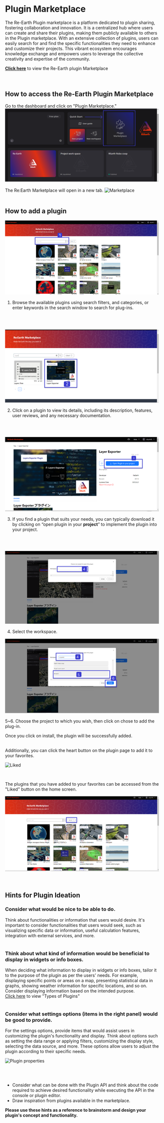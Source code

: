 # Plugin Marketplace

The Re-Earth Plugin marketplace is a platform dedicated to plugin sharing, fostering collaboration and innovation. It is a centralized hub where users can create and share their plugins, making them publicly available to others in the Plugin marketplace. With an extensive collection of plugins, users can easily search for and find the specific functionalities they need to enhance and customize their projects. This vibrant ecosystem encourages knowledge exchange and empowers users to leverage the collective creativity and expertise of the community.

**[Click here](https://marketplace.reearth.io)** to view the Re-Earth plugin Marketplace
<br>
<br>
<br>

## How to access the Re-Earth Plugin Marketplace

Go to the dashboard and click on "Plugin Marketplace."
![Untitled](Plugin%20Marketplace%20751f7a9caaff41c7a0d31a4a6e8529ff/Untitled.png)
<br>
<br>
The Re:Earth Marketplace will open in a new tab.
![Marketplace](https://github.com/CS-eukarya/User-Manual-English-/assets/154571156/ef89b11b-bd71-401c-9eda-535ed2f59ff7)
<br>
<br>

## How to add a plugin

![Untitled](Plugin%20Marketplace%20751f7a9caaff41c7a0d31a4a6e8529ff/Untitled%201.png)

1. Browse the available plugins using search filters, and categories, or enter keywords in the search window to search for plug-ins.
<br>
<br>

![Untitled](Plugin%20Marketplace%20751f7a9caaff41c7a0d31a4a6e8529ff/Untitled%202.png)

2. Click on a plugin to view its details, including its description, features, user reviews, and any necessary documentation.
<br>
<br>

![Untitled](Plugin%20Marketplace%20751f7a9caaff41c7a0d31a4a6e8529ff/Untitled%203.png)

3. If you find a plugin that suits your needs, you can typically download it by clicking on “open plugin in your **project**” to implement the plugin into your project.
<br>
<br>

![Untitled](Plugin%20Marketplace%20751f7a9caaff41c7a0d31a4a6e8529ff/Untitled%204.png)

4. Select the workspace. 

![Untitled](Plugin%20Marketplace%20751f7a9caaff41c7a0d31a4a6e8529ff/Untitled%205.png)

5~6. Choose the project to which you wish, then click on chose to add the plug-in.
<br>

Once you click on install, the plugin will be successfully added. 
<br>
<br>



Additionally, you can click the heart button on the plugin page to add it to your favorites.

![Liked](https://github.com/CS-eukarya/User-Manual-English-/assets/154571156/f5994129-9d45-4429-90a2-fdd5454844ff)

<br>

The plugins that you have added to your favorites can be accessed from the "Liked" button on the home screen.

![Untitled](Plugin%20Marketplace%20751f7a9caaff41c7a0d31a4a6e8529ff/Untitled%207.png)
<br>
<br>
<br>

## Hints for Plugin Ideation

### Consider what would be nice to be able to do.

Think about functionalities or information that users would desire. It's important to consider functionalities that users would seek, such as visualizing specific data or information, useful calculation features, integration with external services, and more.
<br>
<br>

### Think about what kind of information would be beneficial to display in widgets or info boxes.

When deciding what information to display in widgets or info boxes, tailor it to the purpose of the plugin as per the users' needs. For example, displaying specific points or areas on a map, presenting statistical data in graphs, showing weather information for specific locations, and so on. Consider displaying information based on the intended purpose.<br>
[Click here](https://github.com/CS-eukarya/User-Manual-English-/blob/Plugin/Types%20Of%20Plugins.md) to view "Types of Plugins"
<br>
<br>

### Consider what settings options (items in the right panel) would be good to provide.

For the settings options, provide items that would assist users in customizing the plugin's functionality and display. Think about options such as setting the data range or applying filters, customizing the display style, selecting the data source, and more. These options allow users to adjust the plugin according to their specific needs.

![Plugin properties](https://github.com/CS-eukarya/User-Manual-English-/assets/154571156/e63b76c0-a83e-4af8-b349-0a0874f29f9a)

<br>
<br>

- Consider what can be done with the Plugin API and think about the code required to achieve desired functionality while executing the API in the console or plugin editor.
- Draw inspiration from plugins available in the marketplace.

**Please use these hints as a reference to brainstorm and design your plugin's concept and functionality.**
